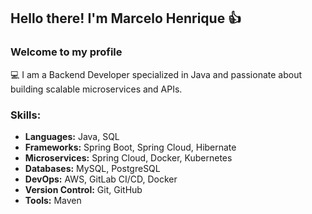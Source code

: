 ## Hello there! I'm Marcelo Henrique :+1:
###                                          Welcome to my profile


💻 I am a Backend Developer specialized in Java and passionate about building scalable microservices and APIs.


### Skills:
- **Languages:** Java, SQL
- **Frameworks:** Spring Boot, Spring Cloud, Hibernate
- **Microservices:** Spring Cloud, Docker, Kubernetes
- **Databases:** MySQL, PostgreSQL
- **DevOps:** AWS, GitLab CI/CD, Docker
- **Version Control:** Git, GitHub
- **Tools:** Maven

